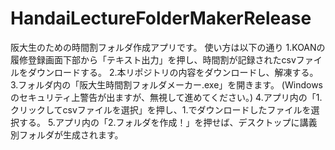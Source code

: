# HandaiLectureFolderMakerRelease
阪大生のための時間割フォルダ作成アプリです。
使い方は以下の通り
1.KOANの履修登録画面下部から「テキスト出力」を押し、時間割が記録されたcsvファイルをダウンロードする。
2.本リポジトリの内容をダウンロードし、解凍する。
3.フォルダ内の「阪大生時間割フォルダメーカー.exe」を開きます。
(Windowsのセキュリティ上警告が出ますが、無視して進めてください。)
4.アプリ内の「1.クリックしてcsvファイルを選択」を押し、1.でダウンロードしたファイルを選択する。
5.アプリ内の「2.フォルダを作成！」を押せば、デスクトップに講義別フォルダが生成されます。
